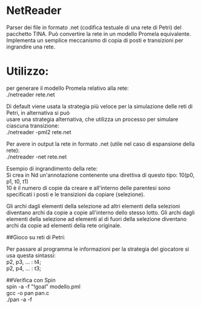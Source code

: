 # NetReader

Parser dei file in formato .net (codifica testuale di una rete di Petri) del pacchetto TINA.
Può convertire la rete in un modello Promela equivalente.
Implementa un semplice meccanismo di copia di posti e transizioni per ingrandire una rete.

# Utilizzo: 
per generare il modello Promela relativo alla rete:   
./netreader rete.net  

Di default viene usata la strategia più veloce per la simulazione delle reti di Petri, in alternativa si può     
usare una strategia alternativa, che utilizza un processo per simulare ciascuna transizione:   
./netreader -pml2 rete.net     

Per avere in output la rete in formato .net (utile nel caso di espansione della rete):   
./netreader -net rete.net   

Esempio di ingrandimento della rete:   
Si crea in Nd un'annotazione contenente una direttiva di questo tipo: 10(p0, p1, t0, t1)     
10 è il numero di copie da creare e all'interno delle parentesi sono specificati i posti e le transizioni da copiare (selezione).  

Gli archi dagli elementi della selezione ad altri elementi della selezioni diventano archi da copie a copie all'interno dello stesso lotto.
Gli archi dagli elementi della selezione ad elementi al di fuori della selezione diventano archi da copie ad elementi della rete originale.   

##Gioco su reti di Petri:  

Per passare al programma le informazioni per la strategia del giocatore si usa questa sintassi:   
p2, p3, ... : t4;   
p2, p4, ... : t3;   

##Verifica con Spin   
spin -a -f "!goal" modello.pml   
gcc -o pan pan.c   
./pan -a -f   


